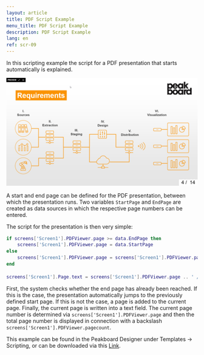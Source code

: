 ```yaml
---
layout: article
title: PDF Script Example
menu_title: PDF Script Example
description: PDF Script Example
lang: en
ref: scr-09
---
```

In this scripting example the script for a PDF presentation that starts automatically is explained.


![image_1](/assets/images/scripting/Scripting_Beispiele/PDF.png)

A start and end page can be defined for the PDF presentation, between which the presentation runs.
Two variables `StartPage` and `EndPage` are created as data sources in which the respective page numbers can be entered.

The script for the presentation is then very simple:

```lua
if screens['Screen1'].PDFViewer.page >= data.EndPage then
	screens['Screen1'].PDFViewer.page = data.StartPage
else
	screens['Screen1'].PDFViewer.page = screens['Screen1'].PDFViewer.page + 1
end

screens['Screen1'].Page.text = screens['Screen1'].PDFViewer.page .. ' /  ' .. screens['Screen1'].PDFViewer.pagecount

```

First, the system checks whether the end page has already been reached. If this is the case, the presentation automatically jumps to the previously defined start page.
If this is not the case, a page is added to the current page.
Finally, the current page is written into a text field. The current page number is determined via `screens['Screen1'].PDFViewer.page` and then the total page number is displayed in connection with a backslash `screens['Screen1'].PDFViewer.pagecount`.

This example can be found in the Peakboard Designer under Templates -> Scripting, or can be downloaded via this [Link](https://github.com/Peakboard/CoolStuff/raw/master/Scripts/PDF%20Viewer/PDF%20Viewer.pbmx).
